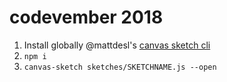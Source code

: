 # codevember 2018

1. Install globally @mattdesl's [canvas sketch cli](https://github.com/mattdesl/canvas-sketch-cli)
2. `npm i`
3. `canvas-sketch sketches/SKETCHNAME.js --open`
